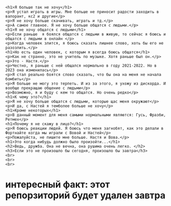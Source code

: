 
    <h1>Я больше так не хочу</h1>
    <p>Я устал играть в игры. Мне больше не приносит радости заходить в валорант, кс2 и другие</p>
    <p>Я не хочу больше скачивать, играть и тд.</p>
    <p>А самое главное. Я не хочу больше общатся с людьми.</p>
    <h1>Я не хочу общатся с людьми</h1>
    <p>Если раньше  я боялся общатся с людьми в живую, то сейчас я боюсь и общатся с людьми в онлайн </p>
    <p>Когда человек злится, я боюсь сказать лишнее слово, хоть бы его не разозлить.</p>
    <h1>Но есть один человек, с которым я всегда боюсь общатся</h1>
    <p>Как не странно, это не учитель по музыке. Хотя раньше был он.</p>
    <p>Это - Настя.</p>
    <p>Честно, я раньше с ней общался нормально в году 2021-2022. Но в 2023 она изменилась</p>
    <p>Я стал реально боятся слово сказать, что бы она на меня не начала бомбить</p>
    <p>Я больше не могу это терпеть. И из за этого, я ухожу из дискорда. И вообще прекращаю общение с людьми</p>
    <p>Возможно, я и буду с кем то общатся. Но очень редко</p>
    <h1>К чему это?</h1>
    <p>Я не хочу больше общатся с людьми, которые щас меня окружают</p>
    <p>И да, с Настей я темболее больше не хочу</p>
    <h1>Кроме некоторых</h1>
    <p>В данный момент для меня самыми нормальными являются: Гусь, Фразби, Ретмех</p>
    <h1>Почему я не скажу в лицо?</h1>
    <p>Я боюсь реакции людей. Я боюсь что меня загнобят, как это делали в Фортнайте когда мы играли с Вовой и Настей</p>
    <p>Пожалуйста, не пишите мне больше. Настя и Вова.</p>
    <h1>Это когда нибудь должно было произойти...</h1>
    <h2>Ведь, дружба. Она не вечна, она рушима очень легко. </h2>
    <h3>Если это не произошло бы сегодня, произошло бы завтра</h3>
    <br>
    <br>
    <br>


# интересный факт: этот репорзиторий будет удален завтра

